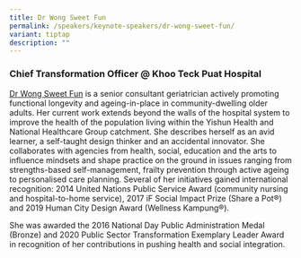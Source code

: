 ```yaml
---
title: Dr Wong Sweet Fun
permalink: /speakers/keynote-speakers/dr-wong-sweet-fun/
variant: tiptap
description: ""
---
```

<h3><strong>Chief Transformation Officer @ Khoo Teck Puat Hospital</strong></h3>
<p><a href="https://www.linkedin.com/in/wong-sweet-fun-535758189/" rel="noopener nofollow" target="_blank">Dr Wong Sweet Fun</a> is
a senior consultant geriatrician actively promoting functional longevity
and ageing-in-place in community-dwelling older adults. Her current work
extends beyond the walls of the hospital system to improve the health of
the population living within the Yishun Health and National Healthcare
Group catchment. She describes herself as an avid learner, a self-taught
design thinker and an accidental innovator. She collaborates with agencies
from health, social, education and the arts to influence mindsets and shape
practice on the ground in issues ranging from strengths-based self-management,
frailty prevention through active ageing to personalised care planning.
Several of her initiatives gained international recognition: 2014 United
Nations Public Service Award (community nursing and hospital-to-home service),
2017 iF Social Impact Prize (Share a Pot®) and 2019 Human City Design Award
(Wellness Kampung®).</p>
<p>She was awarded the 2016 National Day Public Administration Medal (Bronze)
and 2020 Public Sector Transformation Exemplary Leader Award in recognition
of her contributions in pushing health and social integration.</p>
<p></p>